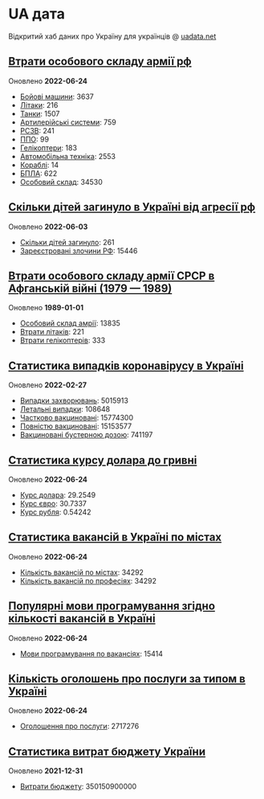 # UA дата
Відкритий хаб даних про Україну для українців @ [uadata.net](https://uadata.net/)

## [Втрати особового складу армії рф](https://uadata.net/vtraty-rf.data)
Оновлено **2022-06-24**

- [Бойові машини](https://uadata.net/vtraty-rf:bbm.data): 3637
- [Літаки](https://uadata.net/vtraty-rf:planes.data): 216
- [Танки](https://uadata.net/vtraty-rf:tanks.data): 1507
- [Артилерійські системи](https://uadata.net/vtraty-rf:artilery.data): 759
- [РСЗВ](https://uadata.net/vtraty-rf:rszv.data): 241
- [ППО](https://uadata.net/vtraty-rf:ppo.data): 99
- [Гелікоптери](https://uadata.net/vtraty-rf:helicopters.data): 183
- [Автомобільна техніка](https://uadata.net/vtraty-rf:auto.data): 2553
- [Кораблі](https://uadata.net/vtraty-rf:ships.data): 14
- [БПЛА](https://uadata.net/vtraty-rf:bpla.data): 622
- [Особовий склад](https://uadata.net/vtraty-rf.data): 34530

## [Скільки дітей загинуло в Україні від агресії рф](https://uadata.net/zlochiny-rf.data)
Оновлено **2022-06-03**

- [Скільки дітей загинуло](https://uadata.net/zlochiny-rf.data): 261
- [Зареєстровані злочини РФ](https://uadata.net/zlochiny-rf:registered-crimes.data): 15446

## [Втрати особового складу армії СРСР в Афганській війні (1979 — 1989)](https://uadata.net/vtraty-su-in-afgan.data)
Оновлено **1989-01-01**

- [Особовий склад амрії](https://uadata.net/vtraty-su-in-afgan.data): 13835
- [Втрати літаків](https://uadata.net/vtraty-su-in-afgan:soviet-aircraft-losses-in-afgan-war.data): 221
- [Втрати гелікоптерів](https://uadata.net/vtraty-su-in-afgan:soviet-helicopters-losses-in-afgan-war.data): 333

## [Статистика випадків коронавірусу в Україні](https://uadata.net/corona.data)
Оновлено **2022-02-27**

- [Випадки захворювань](https://uadata.net/corona.data): 5015913
- [Летальні випадки](https://uadata.net/corona:totla-deaths.data): 108648
- [Частково вакциновані](https://uadata.net/corona:persons-vaccinated.data): 15774300
- [Повністю вакциновані](https://uadata.net/corona:persons-fully-vaccinated.data): 15153577
- [Вакциновані бустерною дозою](https://uadata.net/corona:persons-with-booster.data): 741197

## [Статистика курсу долара до гривні](https://uadata.net/kurs-hryvni.data)
Оновлено **2022-06-24**

- [Курс долара](https://uadata.net/kurs-hryvni.data): 29.2549
- [Курс євро](https://uadata.net/kurs-hryvni:euro-to-hryvna.data): 30.7337
- [Курс рубля](https://uadata.net/kurs-hryvni:fubl-to-hryvna.data): 0.54242

## [Статистика вакансій в Україні по містах](https://uadata.net/rynok-praci.data)
Оновлено **2022-06-24**

- [Кількість вакансій по містах](https://uadata.net/rynok-praci.data): 34292
- [Кількість вакансій по професіях](https://uadata.net/rynok-praci:positions.data): 34292

## [Популярні мови програмування згідно кількості вакансій в Україні](https://uadata.net/rozrobka-softu.data)
Оновлено **2022-06-24**

- [Мови програмування по вакансіях](https://uadata.net/rozrobka-softu.data): 15414

## [Кількість оголошень про послуги за типом в Україні](https://uadata.net/poslugy.data)
Оновлено **2022-06-24**

- [Оголошення про послуги](https://uadata.net/poslugy.data): 2717276

## [Статистика витрат бюджету України](https://uadata.net/budget.data)
Оновлено **2021-12-31**

- [Витрати бюджету](https://uadata.net/budget.data): 350150900000
